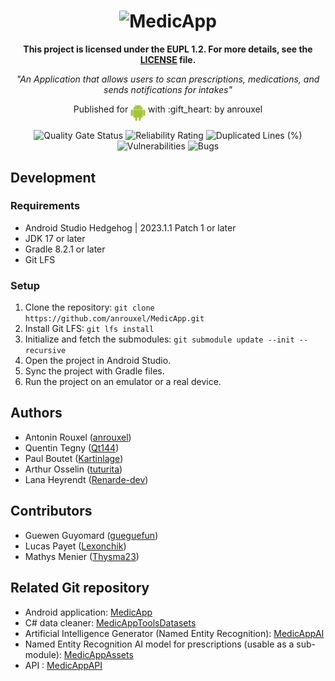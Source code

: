 <h1 align="center">
  <img src="MedicApp.png" alt="MedicApp" height="200">
  <br />
</h1>

<p align="center"><b>This project is licensed under the EUPL 1.2. For more details, see the <a href="LICENSE.md">LICENSE</a> file.</b></p>
<p align="center"><i>"An Application that allows users to scan prescriptions, medications, and sends notifications for intakes"</i></p>

<p align="center">Published for <img src="https://raw.githubusercontent.com/anythingcodes/slack-emoji-for-techies/gh-pages/emoji/android.png" align="top" width="24" /> with :gift_heart: by anrouxel</p>

<p align="center">
    <img alt="Quality Gate Status" src="https://sonarcloud.io/api/project_badges/measure?project=anrouxel_MedicApp&metric=alert_status" />
    <img alt="Reliability Rating" src="https://sonarcloud.io/api/project_badges/measure?project=anrouxel_MedicApp&metric=reliability_rating" />
    <img alt="Duplicated Lines (%)" src="https://sonarcloud.io/api/project_badges/measure?project=anrouxel_MedicApp&metric=duplicated_lines_density" />
    <img alt="Vulnerabilities" src="https://sonarcloud.io/api/project_badges/measure?project=anrouxel_MedicApp&metric=vulnerabilities" />
    <img alt="Bugs" src="https://sonarcloud.io/api/project_badges/measure?project=anrouxel_MedicApp&metric=bugs" />
</p>

## Development

### Requirements

- Android Studio Hedgehog | 2023.1.1 Patch 1 or later
- JDK 17 or later
- Gradle 8.2.1 or later
- Git LFS

### Setup

1. Clone the repository: `git clone https://github.com/anrouxel/MedicApp.git`
2. Install Git LFS: `git lfs install`
3. Initialize and fetch the submodules: `git submodule update --init --recursive`
4. Open the project in Android Studio.
5. Sync the project with Gradle files.
6. Run the project on an emulator or a real device.

## Authors
* Antonin Rouxel ([anrouxel](https://github.com/anrouxel))
* Quentin Tegny ([Qt144](https://github.com/Qt144))
* Paul Boutet ([Kartinlage](https://github.com/Kartinlage))
* Arthur Osselin ([tuturita](https://github.com/tuturita))
* Lana Heyrendt ([Renarde-dev](https://github.com/Renarde-dev))

## Contributors
* Guewen Guyomard ([gueguefun](https://github.com/gueguefun))
* Lucas Payet ([Lexonchik](https://github.com/Lexonchik))
* Mathys Menier ([Thysma23](https://github.com/Thysma23))

## Related Git repository
* Android application: [MedicApp](https://github.com/anrouxel/MedicApp#----)
* C# data cleaner: [MedicAppToolsDatasets](https://github.com/anrouxel/MedicAppToolsDatasets#----)
* Artificial Intelligence Generator (Named Entity Recognition): [MedicAppAI](https://github.com/anrouxel/MedicAppAI#----)
* Named Entity Recognition AI model for prescriptions (usable as a sub-module): [MedicAppAssets](https://gitlab.univ-nantes.fr/E213726L/MedicAppAssets.git)
* API : [MedicAppAPI](https://github.com/Renarde-dev/MedicApp-API#----)
